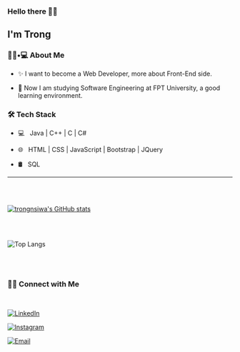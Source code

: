 ### Hello there 👋👋<h2> I'm Trong</h2>

<h3> 👨🏻•💻 About Me </h3>

- ✨ I want to become a Web Developer, more about Front-End side.

- 🏫 Now I am studying Software Engineering at FPT University, a good learning environment.

<h3>🛠 Tech Stack</h3>

- 💻 &nbsp; Java | C++ | C | C#

- 🌐 &nbsp; HTML | CSS | JavaScript | Bootstrap | JQuery

- 🛢 &nbsp; SQL

<hr>

<br/><br/>

[![trongnsiwa's GitHub stats](https://github-readme-stats.vercel.app/api?username=trongnsiwa&theme=gotham&show_icons=true)](https://github.com/anuraghazra/github-readme-stats)

<br/><br/>

![Top Langs](https://github-readme-stats.vercel.app/api/top-langs/?username=trongnsiwa&show_icons=true)


<br/><br/>

<h3> 🤝🏻 Connect with Me </h3>

<br>

<p align="center">
 
 <a href="https://www.linkedin.com/in/nguyen-si-trong-792927209/"><img alt="LinkedIn" src="https://img.shields.io/badge/LinkedIn-Nguyen%20Si%20Trong-blue?style=flat-square&logo=linkedin"></a>

<a href="https://www.instagram.com/trong.iwa.79/"><img alt="Instagram" src="https://img.shields.io/badge/Instagram-trong.iwa.79-blue?style=flat-square&logo=instagram"></a>

<a href="mailto:trongnsiwa79@gmail.com"><img alt="Email" src="https://img.shields.io/badge/Email-trongnsiwa79@gmail.com-blue?style=flat-square&logo=gmail"></a>

</p>

